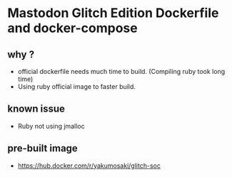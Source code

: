 # Mastodon Glitch Edition Dockerfile and docker-compose

## why ?

* official dockerfile needs much time to build. (Compiling ruby took long time)
* Using ruby official image to faster build.

## known issue

* Ruby not using jmalloc

## pre-built image 

* https://hub.docker.com/r/yakumosaki/glitch-soc

